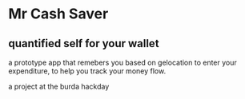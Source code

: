 # Mr Cash Saver
## quantified self for your wallet

a prototype app that remebers you based on gelocation to enter your expenditure, to help you track your money flow.

a project at the burda hackday
